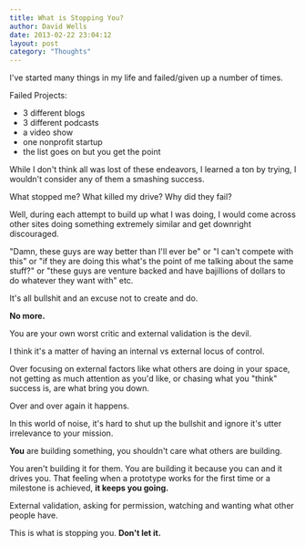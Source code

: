 ```yaml
---
title: What is Stopping You?
author: David Wells
date: 2013-02-22 23:04:12
layout: post
category: "Thoughts"
---
```


I've started many things in my life and failed/given up  a number of times.

Failed Projects:

<ul>
	<li>3 different blogs</li>
	<li>3 different podcasts</li>
	<li>a video show</li>
 	<li>one nonprofit startup</li>
	<li>the list goes on but you get the point</li>
</ul>

While I don't think all was lost of these endeavors, I learned a ton by trying, I wouldn't consider any of them a smashing success.

What stopped me? What killed my drive? Why did they fail?

Well, during each attempt to build up what I was doing, I would come across other sites doing something extremely similar and get downright discouraged.

"Damn, these guys are way better than I'll ever be" or "I can't compete with this" or "if they are doing this what's the point of me talking about the same stuff?" or "these guys are venture backed and have bajillions of dollars to do whatever they want with" etc.

It's all bullshit and an excuse not to create and do.

<strong>No more.</strong>

You are your own worst critic and external validation is the devil.

I think it's a matter of having an internal vs external locus of control.

Over focusing on external factors like what others are doing in your space, not getting as much attention as you'd like, or chasing what you "think" success is, are what bring you down.

Over and over again it happens.

In this world of noise, it's hard to shut up the bullshit and ignore it's utter irrelevance to your mission.

<strong>You</strong> are building something, you shouldn't care what others are building.

You aren't building it for them. You are building it because you can and it drives you. That feeling when a prototype works for the first time or a milestone is achieved, <strong>it keeps you going. </strong>

External validation, asking for permission, watching and wanting what other people have.

This is what is stopping you. <strong>Don't let it.</strong>
